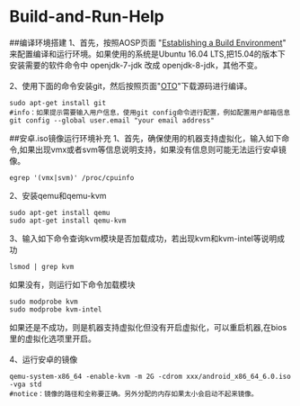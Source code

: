 # Build-and-Run-Help

##编译环境搭建
1、首先，按照AOSP页面 "[Establishing a Build Environment](http://source.android.com/source/initializing.html)" 来配置编译和运行环境。如果使用的系统是Ubuntu 16.04 LTS,把15.04的版本下安装需要的软件命令中  openjdk-7-jdk 改成 openjdk-8-jdk，其他不变。
<br><br>
2、使用下面的命令安装git，然后按照页面"[OTO](https://github.com/openthos/OTO)"下载源码进行编译。
```
sudo apt-get install git
#info：如果提示需要输入用户信息，使用git config命令进行配置，例如配置用户邮箱信息
git config --global user.email "your email address"
```
##安卓.iso镜像运行环境补充
1、首先，确保使用的机器支持虚拟化，输入如下命令,如果出现vmx或者svm等信息说明支持，如果没有信息则可能无法运行安卓镜像。
```
egrep '(vmx|svm)' /proc/cpuinfo
```
2、安装qemu和qemu-kvm
```
sudo apt-get install qemu
sudo apt-get install qemu-kvm
```
3、输入如下命令查询kvm模块是否加载成功，若出现kvm和kvm-intel等说明成功
```
lsmod | grep kvm 
```
如果没有，则运行如下命令加载模块
```
sudo modprobe kvm
sudo modprobe kvm-intel 
```
如果还是不成功，则是机器支持虚拟化但没有开启虚拟化，可以重启机器,在bios里的虚拟化选项里开启。
<br><br>
4、运行安卓的镜像
```
qemu-system-x86_64 -enable-kvm -m 2G -cdrom xxx/android_x86_64_6.0.iso -vga std
#notice：镜像的路径和全称要正确。另外分配的内存如果太小会启动不起来镜像。
```
